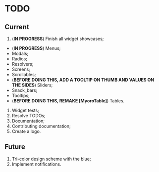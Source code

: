 # TODO

## Current

1. (**IN PROGRESS**) Finish all widget showcases;

- (**IN PROGRESS**) Menus;
- Modals;
- Radios;
- Resolvers;
- Screens;
- Scrollables;
- (**BEFORE DOING THIS, ADD A TOOLTIP ON THUMB AND VALUES ON THE SIDES**) Sliders;
- Snack_bars;
- Tooltips;
- (**BEFORE DOING THIS, REMAKE [MyoroTable]**) Tables.

1. Widget tests;
1. Resolve TODOs;
1. Documentation;
1. Contributing documentation;
1. Create a logo.

## Future

1. Tri-color design scheme with the blue;
1. Implement notifications.
